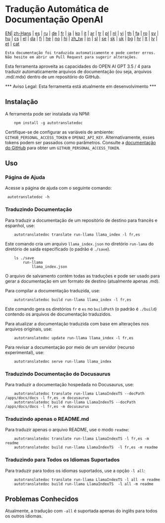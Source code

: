 
# Tradução Automática de Documentação OpenAI

[EN](./README.md)| [zh-Hans](/i18n/README_zh-Hans.md) | [es](/i18n/README_es.md) | [ru](/i18n/README_ru.md) | [de](/i18n/README_de.md) | [fr](/i18n/README_fr.md) | [ja](/i18n/README_ja.md) | [ko](/i18n/README_ko.md) | [it](/i18n/README_it.md) | [ar](/i18n/README_ar.md) | [tr](/i18n/README_tr.md) | [pl](/i18n/README_pl.md) | [nl](/i18n/README_nl.md) | [vi](/i18n/README_vi.md) | [th](/i18n/README_th.md) | [fa](/i18n/README_fa.md) | [ro](/i18n/README_ro.md) | [sv](/i18n/README_sv.md) | [hu](/i18n/README_hu.md) | [cs](/i18n/README_cs.md) | [el](/i18n/README_el.md) | [da](/i18n/README_da.md) | [fi](/i18n/README_fi.md) | [he](/i18n/README_he.md) | [no](/i18n/README_no.md) | [hi](/i18n/README_hi.md) | [zh_tw](/i18n/README_zh_tw.md) | [in](/i18n/README_in.md) | [sl](/i18n/README_sl.md) | [se](/i18n/README_se.md) | [sk](/i18n/README_sk.md) | [uk](/i18n/README_uk.md) | [bg](/i18n/README_bg.md) | [hr](/i18n/README_hr.md) | [lt](/i18n/README_lt.md) | [lv](/i18n/README_lv.md) | [et](/i18n/README_et.md) | [cat](/i18n/README_cat.md) 

```Esta documentação foi traduzida automaticamente e pode conter erros. Não hesite em abrir um Pull Request para sugerir alterações.```


Esta ferramenta aproveita as capacidades do OPEN AI GPT 3.5 / 4 para traduzir automaticamente arquivos de documentação (ou seja, arquivos .md/.mdx) dentro de um repositório do GitHub.

*** Aviso Legal: Esta ferramenta está atualmente em desenvolvimento ***


## Instalação

A ferramenta pode ser instalada via NPM:


```
    npm install -g autotranslatedoc
```

Certifique-se de configurar as variáveis de ambiente: `GITHUB_PERSONAL_ACCESS_TOKEN` e `OPENAI_API_KEY`. Alternativamente, esses tokens podem ser passados como parâmetros. Consulte a [documentação do GitHub](https://docs.github.com/en/github/authenticating-to-github/creating-a-personal-access-token) para obter um `GITHUB_PERSONAL_ACCESS_TOKEN`.
## Uso


### Página de Ajuda
Acesse a página de ajuda com o seguinte comando:
```
 autotranslatedoc -h
```
### Traduzindo Documentação

Para traduzir a documentação de um repositório de destino para francês e espanhol, use:
```
    autotranslatedoc translate run-llama llama_index -l fr,es
```


Este comando cria um arquivo `llama_index.json` no diretório `run-lama` do diretório de saída especificado (o padrão é `./save`).
```
    ls ./save
        run-llama
            llama_index.json 
```
O arquivo de salvamento contém todas as traduções e pode ser usado para gerar a documentação em um formato de destino (atualmente apenas .md).

Para compilar a documentação traduzida, use:

```
    autotranslatedoc build run-llama llama_index -l fr,es
```


Este comando gera os diretórios `fr` e `es` no `buildPath` (o padrão é `./build`) contendo os arquivos de documentação traduzidos.

Para atualizar a documentação traduzida com base em alterações nos arquivos originais, use:

```
    autotranslatedoc update run-llama llama_index -l fr,es
```


Para revisar a documentação por meio de um servidor (recurso experimental), use:
```
    autotranslatedoc serve run-llama llama_index
```
### Traduzindo Documentação do Docusaurus

Para traduzir a documentação hospedada no Docusaurus, use:

```
    autotranslatedoc translate run-llama LlamaIndexTS --docPath /apps/docs/docs -l fr,es -m docusaurus
    autotranslatedoc build run-llama LlamaIndexTS --docPath /apps/docs/docs -l fr,es -m docusaurus
```
### Traduzindo apenas o README.md

Para traduzir apenas o arquivo README, use o modo `readme`:

```
    autotranslatedoc translate run-llama LlamaIndexTS -l fr,es -m readme
    autotranslatedoc build run-llama LlamaIndexTS  -l fr,es -m readme
```
### Traduzindo para Todos os Idiomas Suportados

Para traduzir para todos os idiomas suportados, use a opção `-l all`:

```
    autotranslatedoc translate run-llama LlamaIndexTS -l all -m readme
    autotranslatedoc build run-llama LlamaIndexTS  -l all -m readme
```
## Problemas Conhecidos

Atualmente, a tradução com `-all` é suportada apenas do inglês para todos os outros idiomas.

